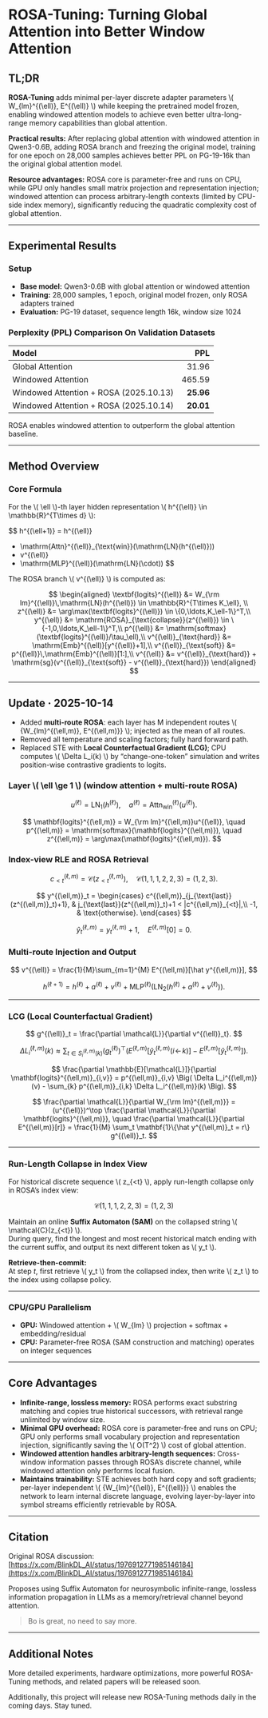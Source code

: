 # ROSA-Tuning: Turning Global Attention into Better Window Attention

## TL;DR

**ROSA-Tuning** adds minimal per-layer discrete adapter parameters \\( W_{lm}^{(\ell)}, E^{(\ell)} \\) while keeping the pretrained model frozen, enabling windowed attention models to achieve even better ultra-long-range memory capabilities than global attention.

**Practical results:** After replacing global attention with windowed attention in Qwen3-0.6B, adding ROSA branch and freezing the original model, training for one epoch on 28,000 samples achieves better PPL on PG-19-16k than the original global attention model.

**Resource advantages:** ROSA core is parameter-free and runs on CPU, while GPU only handles small matrix projection and representation injection; windowed attention can process arbitrary-length contexts (limited by CPU-side index memory), significantly reducing the quadratic complexity cost of global attention.

---

## Experimental Results

### Setup

- **Base model:** Qwen3-0.6B with global attention or windowed attention  
- **Training:** 28,000 samples, 1 epoch, original model frozen, only ROSA adapters trained  
- **Evaluation:** PG-19 dataset, sequence length 16k, window size 1024  

### Perplexity (PPL) Comparison On Validation Datasets

| Model | PPL |
|:------|----:|
| Global Attention | 31.96 |
| Windowed Attention | 465.59 |
| Windowed Attention + ROSA (2025.10.13) | **25.96** |
| Windowed Attention + ROSA (2025.10.14) | **20.01** |

ROSA enables windowed attention to outperform the global attention baseline.

---

## Method Overview

### Core Formula

For the \\( \ell \\)-th layer hidden representation \\( h^{(\ell)} \in \mathbb{R}^{T\times d} \\):

$$
h^{(\ell+1)} = h^{(\ell)}
+ \mathrm{Attn}^{(\ell)}_{\text{win}}(\mathrm{LN}(h^{(\ell)}))
+ v^{(\ell)}
+ \mathrm{MLP}^{(\ell)}(\mathrm{LN}(\cdot))
$$

The ROSA branch \\( v^{(\ell)} \\) is computed as:

$$
\begin{aligned}
\textbf{logits}^{(\ell)} &= W_{\rm lm}^{(\ell)}\,\mathrm{LN}(h^{(\ell)}) \in \mathbb{R}^{T\times K_\ell}, \\
z^{(\ell)} &= \arg\max(\textbf{logits}^{(\ell)}) \in \{0,\ldots,K_\ell-1\}^T,\\
y^{(\ell)} &= \mathrm{ROSA}_{\text{collapse}}(z^{(\ell)}) \in \{-1,0,\ldots,K_\ell-1\}^T,\\
p^{(\ell)} &= \mathrm{softmax}(\textbf{logits}^{(\ell)}/\tau_\ell),\\
v^{(\ell)}_{\text{hard}} &= \mathrm{Emb}^{(\ell)}[y^{(\ell)}+1],\\
v^{(\ell)}_{\text{soft}} &= p^{(\ell)}\,\mathrm{Emb}^{(\ell)}[1:],\\
v^{(\ell)} &= v^{(\ell)}_{\text{hard}} + \mathrm{sg}(v^{(\ell)}_{\text{soft}} - v^{(\ell)}_{\text{hard}})
\end{aligned}
$$

---

## Update · 2025-10-14

- Added **multi-route ROSA**: each layer has M independent routes \\( \{W_{lm}^{(\ell,m)}, E^{(\ell,m)}\} \\); injected as the mean of all routes.  
- Removed all temperature and scaling factors; fully hard forward path.  
- Replaced STE with **Local Counterfactual Gradient (LCG)**; CPU computes \\( \Delta L_i(k) \\) by “change-one-token” simulation and writes position-wise contrastive gradients to logits.  

### Layer \\( \ell \ge 1 \\) (window attention + multi-route ROSA)

$$
u^{(\ell)} = \mathrm{LN}_1(h^{(\ell)}), \quad
a^{(\ell)} = \mathrm{Attn}^{(\ell)}_{\mathrm{win}}(u^{(\ell)}).
$$

$$
\mathbf{logits}^{(\ell,m)} = W_{\rm lm}^{(\ell,m)}u^{(\ell)}, \quad
p^{(\ell,m)} = \mathrm{softmax}(\mathbf{logits}^{(\ell,m)}), \quad
z^{(\ell,m)} = \arg\max(\mathbf{logits}^{(\ell,m)}).
$$

### Index-view RLE and ROSA Retrieval

$$
c^{(\ell,m)}_{<t} = \mathcal{C}(z^{(\ell,m)}_{<t}), \quad
\mathcal{C}(1,1,1,2,2,3) = (1,2,3).
$$

$$
y^{(\ell,m)}_t =
\begin{cases}
c^{(\ell,m)}_{j_{\text{last}}(z^{(\ell,m)}_t)+1}, & j_{\text{last}}(z^{(\ell,m)}_t)+1 < |c^{(\ell,m)}_{<t}|,\\
-1, & \text{otherwise}.
\end{cases}
$$

$$
\hat y^{(\ell,m)}_t = y^{(\ell,m)}_t + 1, \quad E^{(\ell,m)}[0] = 0.
$$

### Multi-route Injection and Output

$$
v^{(\ell)} = \frac{1}{M}\sum_{m=1}^{M} E^{(\ell,m)}[\hat y^{(\ell,m)}],
$$

$$
h^{(\ell+1)} = h^{(\ell)} + a^{(\ell)} + v^{(\ell)} +
\mathrm{MLP}^{(\ell)}(\mathrm{LN}_2(h^{(\ell)} + a^{(\ell)} + v^{(\ell)})).
$$

---

### LCG (Local Counterfactual Gradient)

$$
g^{(\ell)}_t = \frac{\partial \mathcal{L}}{\partial v^{(\ell)}_t}.
$$

$$
\Delta L_i^{(\ell,m)}(k) \approx
\sum_{t \in S_i^{(\ell,m)}(k)}
(g^{(\ell)}_t)^\top
(E^{(\ell,m)}[\hat y^{(\ell,m)}_t(i \!\leftarrow\! k)] - E^{(\ell,m)}[\hat y^{(\ell,m)}_t]).
$$

$$
\frac{\partial \mathbb{E}[\mathcal{L}]}{\partial \mathbf{logits}^{(\ell,m)}_{i,v}} =
p^{(\ell,m)}_{i,v}
\Big(
\Delta L_i^{(\ell,m)}(v) -
\sum_{k} p^{(\ell,m)}_{i,k} \Delta L_i^{(\ell,m)}(k)
\Big).
$$

$$
\frac{\partial \mathcal{L}}{\partial W_{\rm lm}^{(\ell,m)}} =
(u^{(\ell)})^\top
\frac{\partial \mathcal{L}}{\partial \mathbf{logits}^{(\ell,m)}}, \quad
\frac{\partial \mathcal{L}}{\partial E^{(\ell,m)}[r]} =
\frac{1}{M} \sum_t \mathbf{1}\{\hat y^{(\ell,m)}_t = r\} g^{(\ell)}_t.
$$

---

### Run-Length Collapse in Index View

For historical discrete sequence \\( z_{<t} \\), apply run-length collapse only in ROSA’s index view:

$$
\mathcal{C}(1,1,1,2,2,3) = (1,2,3)
$$

Maintain an online **Suffix Automaton (SAM)** on the collapsed string \\( \mathcal{C}(z_{<t}) \\).  
During query, find the longest and most recent historical match ending with the current suffix, and output its next different token as \\( y_t \\).

**Retrieve-then-commit:**  
At step *t*, first retrieve \\( y_t \\) from the collapsed index, then write \\( z_t \\) to the index using collapse policy.

---

### CPU/GPU Parallelism

- **GPU:** Windowed attention + \\( W_{lm} \\) projection + softmax + embedding/residual  
- **CPU:** Parameter-free ROSA (SAM construction and matching) operates on integer sequences  

---

## Core Advantages

- **Infinite-range, lossless memory:** ROSA performs exact substring matching and copies true historical successors, with retrieval range unlimited by window size.  
- **Minimal GPU overhead:** ROSA core is parameter-free and runs on CPU; GPU only performs small vocabulary projection and representation injection, significantly saving the \\( O(T^2) \\) cost of global attention.  
- **Windowed attention handles arbitrary-length sequences:** Cross-window information passes through ROSA’s discrete channel, while windowed attention only performs local fusion.  
- **Maintains trainability:** STE achieves both hard copy and soft gradients; per-layer independent \\( \{W_{lm}^{(\ell)}, E^{(\ell)}\} \\) enables the network to learn internal discrete language, evolving layer-by-layer into symbol streams efficiently retrievable by ROSA.  

---

## Citation

Original ROSA discussion: [https://x.com/BlinkDL_AI/status/1976912771985146184](https://x.com/BlinkDL_AI/status/1976912771985146184)

Proposes using Suffix Automaton for neurosymbolic infinite-range, lossless information propagation in LLMs as a memory/retrieval channel beyond attention.

> Bo is great, no need to say more.

---

## Additional Notes

More detailed experiments, hardware optimizations, more powerful ROSA-Tuning methods, and related papers will be released soon.  

Additionally, this project will release new ROSA-Tuning methods daily in the coming days. Stay tuned.
